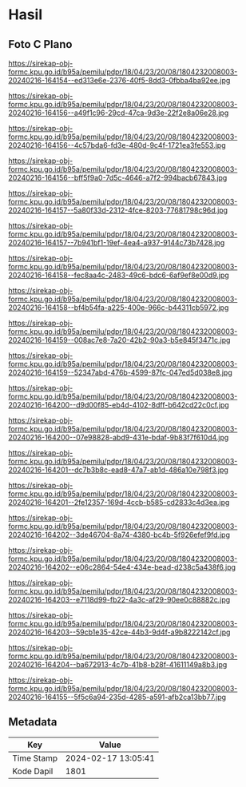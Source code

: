 # Hasil

## Foto C Plano

https://sirekap-obj-formc.kpu.go.id/b95a/pemilu/pdpr/18/04/23/20/08/1804232008003-20240216-164154--ed313e6e-2376-40f5-8dd3-0fbba4ba92ee.jpg

https://sirekap-obj-formc.kpu.go.id/b95a/pemilu/pdpr/18/04/23/20/08/1804232008003-20240216-164156--a49f1c96-29cd-47ca-9d3e-22f2e8a06e28.jpg

https://sirekap-obj-formc.kpu.go.id/b95a/pemilu/pdpr/18/04/23/20/08/1804232008003-20240216-164156--4c57bda6-fd3e-480d-9c4f-1721ea3fe553.jpg

https://sirekap-obj-formc.kpu.go.id/b95a/pemilu/pdpr/18/04/23/20/08/1804232008003-20240216-164156--bff5f9a0-7d5c-4646-a7f2-994bacb67843.jpg

https://sirekap-obj-formc.kpu.go.id/b95a/pemilu/pdpr/18/04/23/20/08/1804232008003-20240216-164157--5a80f33d-2312-4fce-8203-77681798c96d.jpg

https://sirekap-obj-formc.kpu.go.id/b95a/pemilu/pdpr/18/04/23/20/08/1804232008003-20240216-164157--7b941bf1-19ef-4ea4-a937-9144c73b7428.jpg

https://sirekap-obj-formc.kpu.go.id/b95a/pemilu/pdpr/18/04/23/20/08/1804232008003-20240216-164158--fec8aa4c-2483-49c6-bdc6-6af9ef8e00d9.jpg

https://sirekap-obj-formc.kpu.go.id/b95a/pemilu/pdpr/18/04/23/20/08/1804232008003-20240216-164158--bf4b54fa-a225-400e-966c-b44311cb5972.jpg

https://sirekap-obj-formc.kpu.go.id/b95a/pemilu/pdpr/18/04/23/20/08/1804232008003-20240216-164159--008ac7e8-7a20-42b2-90a3-b5e845f3471c.jpg

https://sirekap-obj-formc.kpu.go.id/b95a/pemilu/pdpr/18/04/23/20/08/1804232008003-20240216-164159--52347abd-476b-4599-87fc-047ed5d038e8.jpg

https://sirekap-obj-formc.kpu.go.id/b95a/pemilu/pdpr/18/04/23/20/08/1804232008003-20240216-164200--d9d00f85-eb4d-4102-8dff-b642cd22c0cf.jpg

https://sirekap-obj-formc.kpu.go.id/b95a/pemilu/pdpr/18/04/23/20/08/1804232008003-20240216-164200--07e98828-abd9-431e-bdaf-9b83f7f610d4.jpg

https://sirekap-obj-formc.kpu.go.id/b95a/pemilu/pdpr/18/04/23/20/08/1804232008003-20240216-164201--dc7b3b8c-ead8-47a7-ab1d-486a10e798f3.jpg

https://sirekap-obj-formc.kpu.go.id/b95a/pemilu/pdpr/18/04/23/20/08/1804232008003-20240216-164201--2fe12357-169d-4ccb-b585-cd2833c4d3ea.jpg

https://sirekap-obj-formc.kpu.go.id/b95a/pemilu/pdpr/18/04/23/20/08/1804232008003-20240216-164202--3de46704-8a74-4380-bc4b-5f926efef9fd.jpg

https://sirekap-obj-formc.kpu.go.id/b95a/pemilu/pdpr/18/04/23/20/08/1804232008003-20240216-164202--e06c2864-54e4-434e-bead-d238c5a438f6.jpg

https://sirekap-obj-formc.kpu.go.id/b95a/pemilu/pdpr/18/04/23/20/08/1804232008003-20240216-164203--e7118d99-fb22-4a3c-af29-90ee0c88882c.jpg

https://sirekap-obj-formc.kpu.go.id/b95a/pemilu/pdpr/18/04/23/20/08/1804232008003-20240216-164203--59cb1e35-42ce-44b3-9d4f-a9b8222142cf.jpg

https://sirekap-obj-formc.kpu.go.id/b95a/pemilu/pdpr/18/04/23/20/08/1804232008003-20240216-164204--ba672913-4c7b-41b8-b28f-41611149a8b3.jpg

https://sirekap-obj-formc.kpu.go.id/b95a/pemilu/pdpr/18/04/23/20/08/1804232008003-20240216-164155--5f5c6a94-235d-4285-a591-afb2ca13bb77.jpg


## Metadata

| Key        | Value               |
| ---------- | ------------------- |
| Time Stamp | 2024-02-17 13:05:41 |
| Kode Dapil | 1801                |



